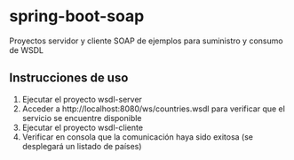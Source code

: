 # spring-boot-soap
Proyectos servidor y cliente SOAP de ejemplos para suministro y consumo de WSDL

## Instrucciones de uso
 1. Ejecutar el proyecto wsdl-server
 2. Acceder a http://localhost:8080/ws/countries.wsdl para verificar que el servicio se encuentre disponible
 3. Ejecutar el proyecto wsdl-cliente
 4. Verificar en consola que la comunicación haya sido exitosa (se desplegará un listado de países)